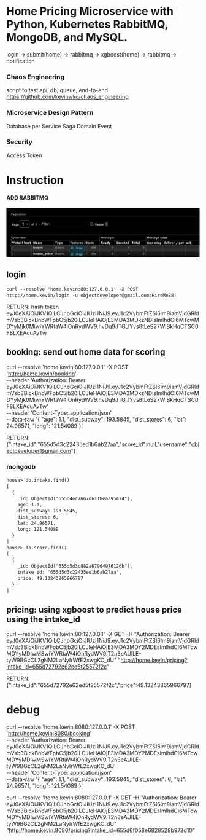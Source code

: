 Home Pricing Microservice with Python, Kubernetes  RabbitMQ, MongoDB, and MySQL.
=======================================================================
login -> submit(home) -> rabbitmq -> xgboost(home) -> rabbitmq -> notification

### Chaos Engineering
script to test api, db, queue, end-to-end
https://github.com/kevinwkc/chaos_engineering

### Microservice Design Pattern
Database per Service
Saga
Domain Event

### Security
Access Token

Instruction
================
#### ADD RABBITMQ
![img.png](img.png)

login
---------------
```
curl --resolve 'home.kevin:80:127.0.0.1' -X POST http://home.kevin/login -u objectdeveloper@gmail.com:HireMe88!
```
RETURN:
hash token
eyJ0eXAiOiJKV1QiLCJhbGciOiJIUzI1NiJ9.eyJ1c2VybmFtZSI6Im9iamVjdGRldmVsb3BlckBnbWFpbC5jb20iLCJleHAiOjE3MDA3MDkzNDIsImlhdCI6MTcwMDYyMjk0MiwiYWRtaW4iOnRydWV9.hvDq9JTG_lYvs8tLeS27WiBkHqCTSC0F8LXEAduAvTw

booking: send out home data for scoring
---------------
curl --resolve 'home.kevin:80:127.0.0.1' -X POST \
  'http://home.kevin/booking' \
  --header 'Authorization: Bearer eyJ0eXAiOiJKV1QiLCJhbGciOiJIUzI1NiJ9.eyJ1c2VybmFtZSI6Im9iamVjdGRldmVsb3BlckBnbWFpbC5jb20iLCJleHAiOjE3MDA3MDkzNDIsImlhdCI6MTcwMDYyMjk0MiwiYWRtaW4iOnRydWV9.hvDq9JTG_lYvs8tLeS27WiBkHqCTSC0F8LXEAduAvTw' \
  --header 'Content-Type: application/json' \
  --data-raw '{
  "age": 1.1,
  "dist_subway": 193.5845,
  "dist_stores": 6,
  "lat": 24.96571,
  "long": 121.54089
}'

RETURN:
{"intake_id":"655d5d3c22435ed1b6ab27aa","score_id":null,"username":"objectdeveloper@gmail.com"}


### mongodb
```commandline
house> db.intake.find()
[
  {
    _id: ObjectId("655d4ec7667d6118eaa95474"),
    age: 1.1,
    dist_subway: 193.5845,
    dist_stores: 6,
    lat: 24.96571,
    long: 121.54089
  }
]
house> db.score.find()
[
  {
    _id: ObjectId("655d5d3c882a67964976126b"),
    intake_id: '655d5d3c22435ed1b6ab27aa',
    price: 49.13243865966797
  }
]

```
pricing: using xgboost to predict house price using the intake_id
---------------

curl --resolve 'home.kevin:80:127.0.0.1' -X GET -H "Authorization: Bearer eyJ0eXAiOiJKV1QiLCJhbGciOiJIUzI1NiJ9.eyJ1c2VybmFtZSI6Im9iamVjdGRldmVsb3BlckBnbWFpbC5jb20iLCJleHAiOjE3MDA3MDY2MDEsImlhdCI6MTcwMDYyMDIwMSwiYWRtaW4iOnRydWV9.T2n3eAUlLE-tyW9BGzCL2gNM2LaNyIrWfE2xwgKO_dU" "http://home.kevin/pricing?intake_id=655d72792e62ed5f25572f2c"

RETURN:
{"intake_id":"655d72792e62ed5f25572f2c","price":49.13243865966797}










debug
==================

curl --resolve 'home.kevin:8080:127.0.0.1' -X POST \
  'http://home.kevin:8080/booking' \
  --header 'Authorization: Bearer eyJ0eXAiOiJKV1QiLCJhbGciOiJIUzI1NiJ9.eyJ1c2VybmFtZSI6Im9iamVjdGRldmVsb3BlckBnbWFpbC5jb20iLCJleHAiOjE3MDA3MDY2MDEsImlhdCI6MTcwMDYyMDIwMSwiYWRtaW4iOnRydWV9.T2n3eAUlLE-tyW9BGzCL2gNM2LaNyIrWfE2xwgKO_dU' \
  --header 'Content-Type: application/json' \
  --data-raw '{
  "age": 1.1,
  "dist_subway": 193.5845,
  "dist_stores": 6,
  "lat": 24.96571,
  "long": 121.54089
}'


curl --resolve 'home.kevin:8080:127.0.0.1' -X GET -H "Authorization: Bearer eyJ0eXAiOiJKV1QiLCJhbGciOiJIUzI1NiJ9.eyJ1c2VybmFtZSI6Im9iamVjdGRldmVsb3BlckBnbWFpbC5jb20iLCJleHAiOjE3MDA3MDY2MDEsImlhdCI6MTcwMDYyMDIwMSwiYWRtaW4iOnRydWV9.T2n3eAUlLE-tyW9BGzCL2gNM2LaNyIrWfE2xwgKO_dU" "http://home.kevin:8080/pricing?intake_id=655d6f058e6828528b973d10"
